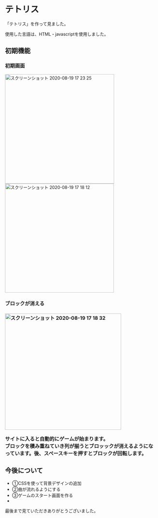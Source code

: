 <h1>テトリス</h1>
<p>「テトリス」を作って見ました。</p>
<p>使用した言語は、HTML・javascriptを使用しました。</p>
<h2>初期機能</h2>
<h3>初期画面</h3>
<img width="361" alt="スクリーンショット 2020-08-19 17 23 25" src="https://user-images.githubusercontent.com/69723183/90610728-ce96e000-e240-11ea-8e6f-0528aef42e10.png"><img width="360" alt="スクリーンショット 2020-08-19 17 18 12" src="https://user-images.githubusercontent.com/69723183/90610452-621be100-e240-11ea-8d99-63fd898659e5.png">
<h3>ブロックが消える<h3>
<img width="384" alt="スクリーンショット 2020-08-19 17 18 32" src="https://user-images.githubusercontent.com/69723183/90610469-6811c200-e240-11ea-81e0-beb4ad95be6d.png">
<p>サイトに入ると自動的にゲームが始まります。<br>ブロックを積み重ねていき列が揃うとブロッックが消えるようになっています。後、スペースキーを押すとブロックが回転します。</p>
<h2>今後について</h2>
 <ul>
   <li>①CSSを使って背景デザインの追加</li>
   <li>②曲が流れるようにする</li>
  <li>③ゲームのスタート画面を作る<li>
 </ul>
 <p>最後まで見ていただきありがとうございました。</p>

